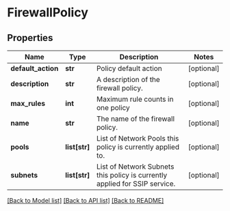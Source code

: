 # FirewallPolicy

## Properties
Name | Type | Description | Notes
------------ | ------------- | ------------- | -------------
**default_action** | **str** | Policy default action | [optional] 
**description** | **str** | A description of the firewall policy. | [optional] 
**max_rules** | **int** | Maximum rule counts in one policy | [optional] 
**name** | **str** | The name of the firewall policy. | [optional] 
**pools** | **list[str]** | List of Network Pools this policy is currently applied to. | [optional] 
**subnets** | **list[str]** | List of Network Subnets this policy is currently applied for SSIP service. | [optional] 

[[Back to Model list]](../README.md#documentation-for-models) [[Back to API list]](../README.md#documentation-for-api-endpoints) [[Back to README]](../README.md)


